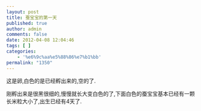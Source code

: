 ```yaml
---
layout: post
title: 蚕宝宝的第一天
published: true
author: admin
comments: false
date: 2012-04-08 12:04:46
tags: [ ]
categories:
    - '%e6%9c%aa%e5%88%86%e7%b1%bb'
permalink: "1350"
---
```

这是卵,白色的是已经孵出来的,空的了.



刚孵出来是很黑很细的,慢慢就长大变白色的了,下面白色的蚕宝宝基本已经有一颗长米粒大小了,出生已经有4天了.

